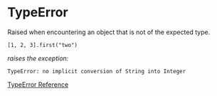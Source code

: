 # TypeError

Raised when encountering an object that is not of the expected type.

    [1, 2, 3].first("two")

*raises the exception:*

    TypeError: no implicit conversion of String into Integer

[TypeError Reference](https://ruby-doc.org/core-2.6/TypeError.html)